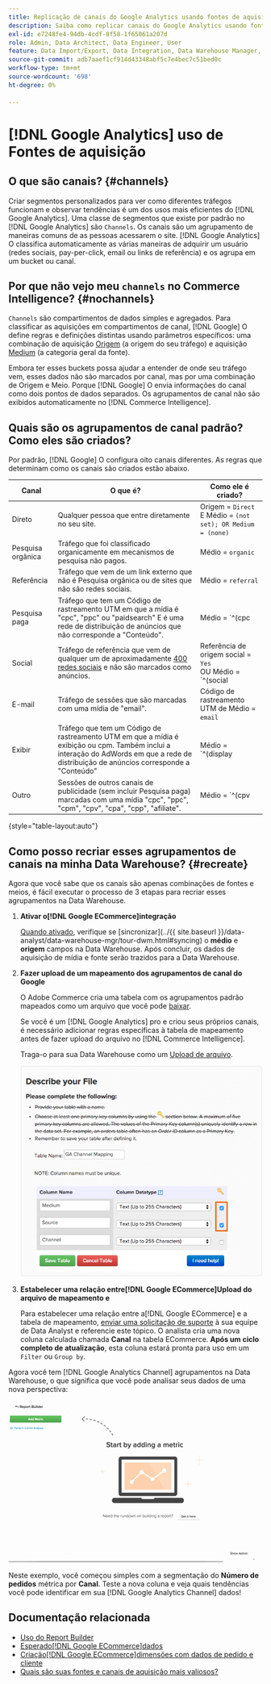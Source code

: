 ```yaml
---
title: Replicação de canais do Google Analytics usando fontes de aquisição
description: Saiba como replicar canais do Google Analytics usando fontes de aquisição.
exl-id: e7248fe4-94db-4cdf-8f58-1f65061a207d
role: Admin, Data Architect, Data Engineer, User
feature: Data Import/Export, Data Integration, Data Warehouse Manager, Commerce Tables
source-git-commit: adb7aaef1cf914d43348abf5c7e4bec7c51bed0c
workflow-type: tm+mt
source-wordcount: '698'
ht-degree: 0%

---
```


# [!DNL Google Analytics] uso de Fontes de aquisição

## O que são canais? {#channels}

Criar segmentos personalizados para ver como diferentes tráfegos funcionam e observar tendências é um dos usos mais eficientes do [!DNL Google Analytics]. Uma classe de segmentos que existe por padrão no [!DNL Google Analytics] são `Channels`. Os canais são um agrupamento de maneiras comuns de as pessoas acessarem o site.  [!DNL Google Analytics] O classifica automaticamente as várias maneiras de adquirir um usuário (redes sociais, pay-per-click, email ou links de referência) e os agrupa em um bucket ou canal.

## Por que não vejo meu `channels` no Commerce Intelligence? {#nochannels}

`Channels` são compartimentos de dados simples e agregados. Para classificar as aquisições em compartimentos de canal, [!DNL Google] O define regras e definições distintas usando parâmetros específicos: uma combinação de aquisição [Origem](https://support.google.com/analytics/answer/1033173?hl=en) (a origem do seu tráfego) e aquisição [Medium](https://support.google.com/analytics/answer/6099206?hl=en) (a categoria geral da fonte).

Embora ter esses buckets possa ajudar a entender de onde seu tráfego vem, esses dados não são marcados por canal, mas por uma combinação de Origem e Meio. Porque [!DNL Google] O envia informações do canal como dois pontos de dados separados. Os agrupamentos de canal não são exibidos automaticamente no [!DNL Commerce Intelligence].

## Quais são os agrupamentos de canal padrão? Como eles são criados?

Por padrão, [!DNL Google] O configura oito canais diferentes. As regras que determinam como os canais são criados estão abaixo.

| **Canal** | **O que é?** | **Como ele é criado?** |
|---|---|---|
| Direto | Qualquer pessoa que entre diretamente no seu site. | Origem = `Direct`<br>E Médio = `(not set); OR Medium = (none)` |
| Pesquisa orgânica | Tráfego que foi classificado organicamente em mecanismos de pesquisa não pagos. | Médio = `organic` |
| Referência | Tráfego que vem de um link externo que não é Pesquisa orgânica ou de sites que não são redes sociais. | Médio = `referral` |
| Pesquisa paga | Tráfego que tem um Código de rastreamento UTM em que a mídia é &quot;cpc&quot;, &quot;ppc&quot; ou &quot;paidsearch&quot; E é uma rede de distribuição de anúncios que não corresponde a &quot;Conteúdo&quot;. | Médio = `^(cpc|ppc|paidsearch)$`<br>AND Rede de distribuição de anúncios ≠ `Content` |
| Social | Tráfego de referência que vem de qualquer um de aproximadamente [400 redes sociais](https://www.annielytics.com/blog/analytics/sites-google-analytics-includes-in-social-reports/) e não são marcados como anúncios. | Referência de origem social = `Yes`<br>OU Médio = `^(social|social-network|social-media|sm|social network|social media)$` |
| E-mail | Tráfego de sessões que são marcadas com uma mídia de &quot;email&quot;. | Código de rastreamento UTM de Médio = `email` |
| Exibir | Tráfego que tem um Código de rastreamento UTM em que a mídia é exibição ou cpm. Também inclui a interação do AdWords em que a rede de distribuição de anúncios corresponde a &quot;Conteúdo&quot; | Médio = `^(display|cpm|banner)$`<br>OU Rede de distribuição de anúncios = `Content`<br>E Formato Ad ≠ `Text` |
| Outro | Sessões de outros canais de publicidade (sem incluir Pesquisa paga) marcadas com uma mídia &quot;cpc&quot;, &quot;ppc&quot;, &quot;cpm&quot;, &quot;cpv&quot;, &quot;cpa&quot;, &quot;cpp&quot;, &quot;afiliate&quot;. | Médio = `^(cpv|cpa|cpp|content-text)$` |

{style="table-layout:auto"}

## Como posso recriar esses agrupamentos de canais na minha Data Warehouse? {#recreate}

Agora que você sabe que os canais são apenas combinações de fontes e meios, é fácil executar o processo de 3 etapas para recriar esses agrupamentos na Data Warehouse.

1. **Ativar o[!DNL Google ECommerce]integração**

   [Quando ativado](../importing-data/integrations/google-ecommerce.md), verifique se [sincronizar](../{{ site.baseurl }}/data-analyst/data-warehouse-mgr/tour-dwm.html#syncing) o **médio** e **origem** campos na Data Warehouse. Após concluir, os dados de aquisição de mídia e fonte serão trazidos para a Data Warehouse.

1. **Fazer upload de um mapeamento dos agrupamentos de canal do Google**

   O Adobe Commerce cria uma tabela com os agrupamentos padrão mapeados como um arquivo que você pode [baixar](../../assets/ga-channel-mapping.csv).

   Se você é um [!DNL Google Analytics] pro e criou seus próprios canais, é necessário adicionar regras específicas à tabela de mapeamento antes de fazer upload do arquivo no [!DNL Commerce Intelligence].

   Traga-o para sua Data Warehouse como um [Upload de arquivo](../importing-data/connecting-data/using-file-uploader.md).

   ![](../../assets/Setting_Primary_Keys.png)

1. **Estabelecer uma relação entre[!DNL Google ECommerce]Upload do arquivo de mapeamento e**

   Para estabelecer uma relação entre a[!DNL Google ECommerce] e a tabela de mapeamento, [enviar uma solicitação de suporte](../../guide-overview.md#Submitting-a-Support-Ticket) à sua equipe de Data Analyst e referencie este tópico. O analista cria uma nova coluna calculada chamada **Canal** na tabela ECommerce. **Após um ciclo completo de atualização**, esta coluna estará pronta para uso em um `Filter` ou `Group by`.

Agora você tem [!DNL Google Analytics Channel] agrupamentos na Data Warehouse, o que significa que você pode analisar seus dados de uma nova perspectiva:

![Segmentação da métrica Número de pedidos por canal](../../assets/GA_Channel_Gif.gif)

Neste exemplo, você começou simples com a segmentação do **Número de pedidos** métrica por **Canal**. Teste a nova coluna e veja quais tendências você pode identificar em sua [!DNL Google Analytics Channel] dados!

## Documentação relacionada

* [Uso do Report Builder](../../tutorials/using-visual-report-builder.md)
* [Esperado[!DNL Google ECommerce]dados](../importing-data/integrations/google-ecommerce-data.md)
* [Criação[!DNL Google ECommerce]dimensões com dados de pedido e cliente](../data-warehouse-mgr/bldg-google-ecomm-dim.md)
* [Quais são suas fontes e canais de aquisição mais valiosos?](../analysis/most-value-source-channel.md)
